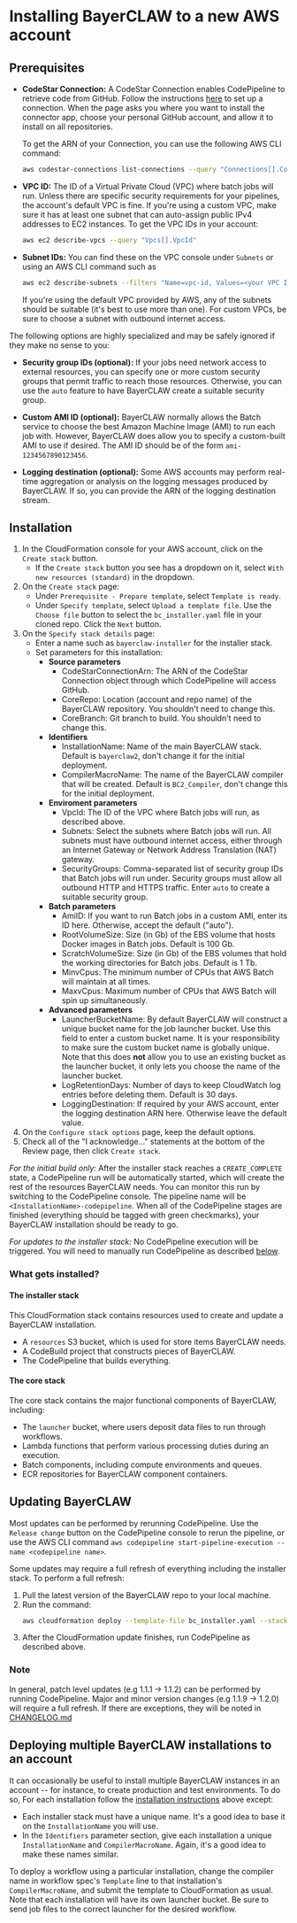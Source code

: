 # Installing BayerCLAW to a new AWS account
## Prerequisites

- **CodeStar Connection:** A CodeStar Connection enables CodePipeline to retrieve code from GitHub.
    Follow the instructions [here](https://docs.aws.amazon.com/dtconsole/latest/userguide/connections-create-github.html#connections-create-github-console)
    to set up a connection. When the page asks you where you want to install the connector app, choose your
    personal GitHub account, and allow it to install on all repositories.

    To get the ARN of your Connection, you can use the following AWS CLI command:
    ```bash
    aws codestar-connections list-connections --query "Connections[].ConnectionArn"
    ```

- **VPC ID:** The ID of a Virtual Private Cloud (VPC) where batch jobs will run. Unless there are specific security
    requirements for your pipelines, the account's default VPC is fine. If you're using a custom VPC, make sure it has
    at least one subnet that can auto-assign public IPv4 addresses to EC2 instances. To get the VPC IDs in your account:
    ```bash
    aws ec2 describe-vpcs --query "Vpcs[].VpcId"
    ```

- **Subnet IDs:**  You can find these on the VPC console under `Subnets` or using an AWS CLI command such as
    ```bash
    aws ec2 describe-subnets --filters "Name=vpc-id, Values=<your VPC ID>"
    ```
  
    If you're using the default VPC provided by AWS, any of the subnets should be suitable (it's best to use more 
    than one). For custom VPCs, be sure to choose a subnet with outbound internet access.

The following options are highly specialized and may be safely ignored if they make no sense to you:

- **Security group IDs (optional):** If your jobs need network access to external resources, you can specify one
  or more custom security groups that permit traffic to reach those resources. Otherwise, you can use the `auto`
  feature to have BayerCLAW create a suitable security group.


- **Custom AMI ID (optional):** BayerCLAW normally allows the Batch service to choose the best Amazon Machine Image
  (AMI) to run each job with. However, BayerCLAW does allow you to specify a custom-built AMI to use if desired. The
  AMI ID should be of the form `ami-1234567890123456`.


- **Logging destination (optional):** Some AWS accounts may perform real-time aggregation or analysis on the logging
  messages produced by BayerCLAW. If so, you can provide the ARN of the logging destination stream.

## Installation
1. In the CloudFormation console for your AWS account, click on the `Create stack` button.
    - If the `Create stack` button you see has a dropdown on it, select `With new resources (standard)` in the dropdown.
2. On the `Create stack` page:
    - Under `Prerequisite - Prepare template`, select `Template is ready`.
    - Under `Specify template`, select `Upload a template file`. Use the `Choose file` button to select the
    `bc_installer.yaml` file in your cloned repo. 
    Click the `Next` button.
3. On the `Specify stack details` page:
    - Enter a name such as `bayerclaw-installer` for the installer stack.
    - Set parameters for this installation:
        - **Source parameters**
            - CodeStarConnectionArn: The ARN of the CodeStar Connection object through which CodePipeline will
            access GitHub.
            - CoreRepo: Location (account and repo name) of the BayerCLAW repository. You shouldn't need to change this.
            - CoreBranch: Git branch to build. You shouldn't need to change this.
        - **Identifiers**
            - InstallationName: Name of the main BayerCLAW stack. Default is `bayerclaw2`, don't change it for the 
            initial deployment.
            - CompilerMacroName: The name of the BayerCLAW compiler that will be created. Default is `BC2_Compiler`,
            don't change this for the initial deployment.
        - **Enviroment parameters**
            - VpcId: The ID of the VPC where Batch jobs will run, as described above.
            - Subnets: Select the subnets where Batch jobs will run. All subnets must have outbound internet
            access, either through an Internet Gateway or Network Address Translation (NAT) gateway.
            - SecurityGroups: Comma-separated list of security group IDs that Batch jobs will run under. Security groups
            must allow all outbound HTTP and HTTPS traffic. Enter `auto` to create a suitable security group.
        - **Batch parameters**
            - AmiID: If you want to run Batch jobs in a custom AMI, enter its ID here. Otherwise, accept the default
            ("auto").
            - RootVolumeSize: Size (in Gb) of the EBS volume that hosts Docker images in Batch jobs. Default is 100 Gb.
            - ScratchVolumeSize: Size (in Gb) of the EBS volumes that hold the working directories for Batch jobs.
            Default is 1 Tb.
            - MinvCpus: The minimum number of CPUs that AWS Batch will maintain at all times.
            - MaxvCpus: Maximum number of CPUs that AWS Batch will spin up simultaneously.
        - **Advanced parameters**
            - LauncherBucketName: By default BayerCLAW will construct a unique bucket name for the job launcher bucket.
            Use this field to enter a custom bucket name. It is your responsibility to make sure the custom bucket
            name is globally unique. Note that this does **not** allow you to use an existing bucket as the launcher
            bucket, it only lets you choose the name of the launcher bucket.            
            - LogRetentionDays: Number of days to keep CloudWatch log entries before deleting them. Default is 30 days.
            - LoggingDestination: If required by your AWS account, enter the logging destination ARN here. Otherwise
            leave the default value.
4. On the `Configure stack options` page, keep the default options.
5. Check all of the "I acknowledge..." statements at the bottom of the Review page, then click `Create stack`.

*For the initial build only:* After the installer stack reaches a `CREATE_COMPLETE` state, a CodePipeline run
will be automatically started, which will create the rest of the resources BayerCLAW needs. You can monitor this
run by switching to the CodePipeline console. The pipeline name will be `<InstallationName>-codepipeline`. When
all of the CodePipeline stages are finished (everything should be tagged with green checkmarks), your BayerCLAW
installation should be ready to go.

*For updates to the installer stack:* No CodePipeline execution will be triggered. You will need to manually 
run CodePipeline as described [below](#updating-bayerclaw).
 
### What gets installed?

#### The installer stack
This CloudFormation stack contains resources used to create and update a BayerCLAW installation. 
- A `resources` S3 bucket, which is used for store items BayerCLAW needs.
- A CodeBuild project that constructs pieces of BayerCLAW.
- The CodePipeline that builds everything.

#### The core stack
The core stack contains the major functional components of BayerCLAW, including:
- The `launcher` bucket, where users deposit data files to run through workflows.
- Lambda functions that perform various processing duties during an execution.
- Batch components, including compute environments and queues.
- ECR repositories for BayerCLAW component containers.

## Updating BayerCLAW

Most updates can be performed by rerunning CodePipeline. Use the `Release change` button on the CodePipeline console to
rerun the pipeline, or use the AWS CLI command
`aws codepipeline start-pipeline-execution --name <codepipeline name>`.

Some updates may require a full refresh of everything including the installer stack. To perform a full refresh:
1. Pull the latest version of the BayerCLAW repo to your local machine.
2. Run the command:
    ```bash
   aws cloudformation deploy --template-file bc_installer.yaml --stack-name <installer stack name> --capabilities CAPABILITY_IAM
   ```
3. After the CloudFormation update finishes, run CodePipeline as described above.

### Note
In general, patch level updates (e.g 1.1.1 -> 1.1.2) can be performed by running CodePipeline.
Major and minor version changes (e.g 1.1.9 -> 1.2.0) will require a full refresh.
If there are exceptions, they will be noted in [CHANGELOG.md](../CHANGELOG.md)

## Deploying multiple BayerCLAW installations to an account

It can occasionally be useful to install multiple BayerCLAW instances in an account -- for instance, to create production
and test environments. To do so, For each installation follow the [installation instructions](#installation) above except:
- Each installer stack must have a unique name. It's a good idea to base it on the `InstallationName` you will use.
- In the `Identifiers` parameter section, give each installation a unique `InstallationName` and `CompilerMacroName`.
Again, it's a good idea to make these names similar.

To deploy a workflow using a particular installation, change the compiler name in workflow spec's `Template` line to
that installation's `CompilerMacroName`, and submit the template to CloudFormation as usual. Note that each
installation will have its own launcher bucket. Be sure to send job files to the correct launcher for the
desired workflow.
